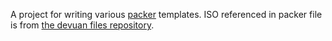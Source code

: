 A project for writing various [packer](http://packer.io/) templates. ISO referenced in packer file is from [the devuan files repository](https://files.devuan.org/devuan_jessie_beta).
